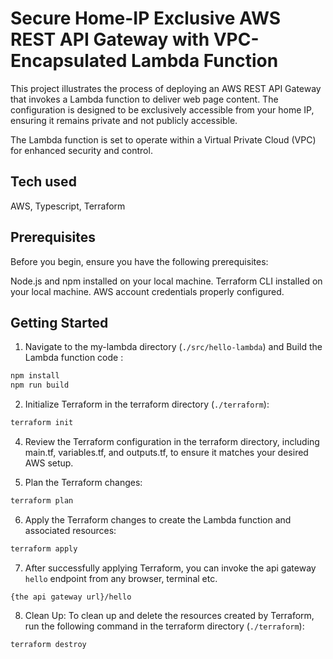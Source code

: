 # Secure Home-IP Exclusive AWS REST API Gateway with VPC-Encapsulated Lambda Function

This project illustrates the process of deploying an AWS REST API Gateway that invokes a Lambda function to deliver web page content. The configuration is designed to be exclusively accessible from your home IP, ensuring it remains private and not publicly accessible.

The Lambda function is set to operate within a Virtual Private Cloud (VPC) for enhanced security and control.

## Tech used
AWS, Typescript, Terraform

## Prerequisites
Before you begin, ensure you have the following prerequisites:

Node.js and npm installed on your local machine.
Terraform CLI installed on your local machine.
AWS account credentials properly configured.

## Getting Started

1. Navigate to the my-lambda directory (`./src/hello-lambda`) and Build the Lambda function code : 

```bash
npm install
npm run build
```

2. Initialize Terraform in the terraform directory (`./terraform`):

```bash
terraform init
```

4. Review the Terraform configuration in the terraform directory, including main.tf, variables.tf, and outputs.tf, to ensure it matches your desired AWS setup.

5. Plan the Terraform changes:
```bash
terraform plan
```

6. Apply the Terraform changes to create the Lambda function and associated resources:
```bash
terraform apply
```


7. After successfully applying Terraform, you can invoke the api gateway `hello` endpoint from any browser, terminal etc.

```
{the api gateway url}/hello
```


8. Clean Up: To clean up and delete the resources created by Terraform, run the following command in the terraform directory (`./terraform`):

```bash
terraform destroy
```
